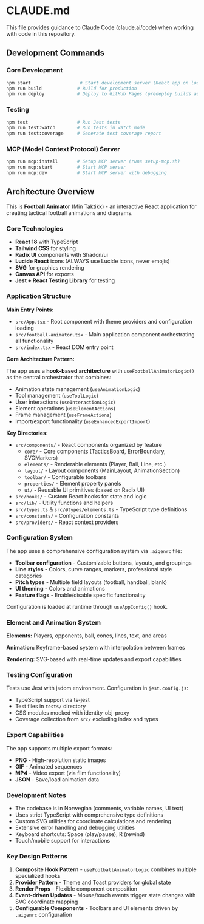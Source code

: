 # CLAUDE.md

This file provides guidance to Claude Code (claude.ai/code) when working with code in this repository.

## Development Commands

### Core Development

```bash
npm start                  # Start development server (React app on localhost:3000)
npm run build             # Build for production
npm run deploy            # Deploy to GitHub Pages (predeploy builds automatically)
```

### Testing

```bash
npm test                  # Run Jest tests
npm run test:watch        # Run tests in watch mode
npm run test:coverage     # Generate test coverage report
```

### MCP (Model Context Protocol) Server

```bash
npm run mcp:install       # Setup MCP server (runs setup-mcp.sh)
npm run mcp:start         # Start MCP server
npm run mcp:dev           # Start MCP server with debugging
```

## Architecture Overview

This is **Football Animator** (Min Taktikk) - an interactive React application for creating tactical football animations and diagrams.

### Core Technologies

- **React 18** with TypeScript
- **Tailwind CSS** for styling
- **Radix UI** components with Shadcn/ui
- **Lucide React** icons (ALWAYS use Lucide icons, never emojis)
- **SVG** for graphics rendering
- **Canvas API** for exports
- **Jest + React Testing Library** for testing

### Application Structure

**Main Entry Points:**

- `src/App.tsx` - Root component with theme providers and configuration loading
- `src/football-animator.tsx` - Main application component orchestrating all functionality
- `src/index.tsx` - React DOM entry point

**Core Architecture Pattern:**

The app uses a **hook-based architecture** with `useFootballAnimatorLogic()` as the central orchestrator that combines:

- Animation state management (`useAnimationLogic`)
- Tool management (`useToolLogic`)
- User interactions (`useInteractionLogic`)
- Element operations (`useElementActions`)
- Frame management (`useFrameActions`)
- Import/export functionality (`useEnhancedExportImport`)

**Key Directories:**

- `src/components/` - React components organized by feature
  - `core/` - Core components (TacticsBoard, ErrorBoundary, SVGMarkers)
  - `elements/` - Renderable elements (Player, Ball, Line, etc.)
  - `layout/` - Layout components (MainLayout, AnimationSection)
  - `toolbar/` - Configurable toolbars
  - `properties/` - Element property panels
  - `ui/` - Reusable UI primitives (based on Radix UI)
- `src/hooks/` - Custom React hooks for state and logic
- `src/lib/` - Utility functions and helpers
- `src/types.ts` & `src/@types/elements.ts` - TypeScript type definitions
- `src/constants/` - Configuration constants
- `src/providers/` - React context providers

### Configuration System

The app uses a comprehensive configuration system via `.aigenrc` file:

- **Toolbar configuration** - Customizable buttons, layouts, and groupings
- **Line styles** - Colors, curve ranges, markers, professional style categories
- **Pitch types** - Multiple field layouts (football, handball, blank)
- **UI theming** - Colors and animations
- **Feature flags** - Enable/disable specific functionality

Configuration is loaded at runtime through `useAppConfig()` hook.

### Element and Animation System

**Elements:** Players, opponents, ball, cones, lines, text, and areas

**Animation:** Keyframe-based system with interpolation between frames

**Rendering:** SVG-based with real-time updates and export capabilities

### Testing Configuration

Tests use Jest with jsdom environment. Configuration in `jest.config.js`:

- TypeScript support via ts-jest
- Test files in `tests/` directory
- CSS modules mocked with identity-obj-proxy
- Coverage collection from `src/` excluding index and types

### Export Capabilities

The app supports multiple export formats:

- **PNG** - High-resolution static images
- **GIF** - Animated sequences
- **MP4** - Video export (via film functionality)
- **JSON** - Save/load animation data

### Development Notes

- The codebase is in Norwegian (comments, variable names, UI text)
- Uses strict TypeScript with comprehensive type definitions
- Custom SVG utilities for coordinate calculations and rendering
- Extensive error handling and debugging utilities
- Keyboard shortcuts: Space (play/pause), R (rewind)
- Touch/mobile support for interactions

### Key Design Patterns

1. **Composite Hook Pattern** - `useFootballAnimatorLogic` combines multiple specialized hooks
2. **Provider Pattern** - Theme and Toast providers for global state
3. **Render Props** - Flexible component composition
4. **Event-driven Updates** - Mouse/touch events trigger state changes with SVG coordinate mapping
5. **Configurable Components** - Toolbars and UI elements driven by `.aigenrc` configuration
